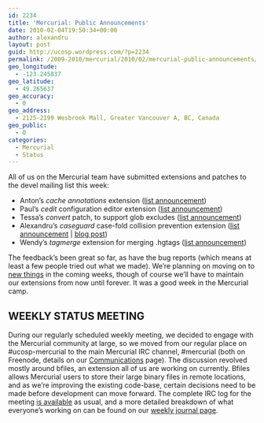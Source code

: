 ```yaml
---
id: 2234
title: 'Mercurial: Public Announcements'
date: 2010-02-04T19:50:34+00:00
author: alexandru
layout: post
guid: http://ucosp.wordpress.com/?p=2234
permalink: /2009-2010/mercurial/2010/02/mercurial-public-announcements/
geo_longitude:
  - -123.245837
geo_latitude:
  - 49.265637
geo_accuracy:
  - 0
geo_address:
  - 2125-2199 Wesbrook Mall, Greater Vancouver A, BC, Canada
geo_public:
  - 0
categories:
  - Mercurial
  - Status
---
```

All of us on the Mercurial team have submitted extensions and patches to the devel mailing list this week:

  * Anton&#8217;s _cache annotations_ extension ([list announcement](http://selenic.com/pipermail/mercurial-devel/2010-February/018313.html))
  * Paul&#8217;s _cedit_ configuration editor extension ([list announcement](http://selenic.com/pipermail/mercurial-devel/2010-February/018318.html))
  * Tessa&#8217;s _convert_ patch, to support glob excludes ([list announcement](http://selenic.com/pipermail/mercurial-devel/2010-February/018338.html))
  * Alexandru&#8217;s _caseguard_ case-fold collision prevention extension ([list announcement](http://selenic.com/pipermail/mercurial-devel/2010-February/018368.html) | [blog post](http://mrtoto.net/post/370905475/caseguard-a-mercurial-extension))
  * Wendy&#8217;s _tagmerge_ extension for merging .hgtags ([list announcement](http://selenic.com/pipermail/mercurial-devel/2010-February/018387.html))

The feedback&#8217;s been great so far, as have the bug reports (which means at least a few people tried out what we made). We&#8217;re planning on moving on to [new things](https://ucosp.fogbugz.com/default.asp?W19) in the coming weeks, though of course we&#8217;ll have to maintain our extensions from now until forever. It was a good week in the Mercurial camp.

## WEEKLY STATUS MEETING

During our regularly scheduled weekly meeting, we decided to engage with the Mercurial community at large, so we moved from our regular place on #ucosp-mercurial to the main Mercurial IRC channel, #mercurial (both on Freenode, details on our [Communications](https://ucosp.fogbugz.com/default.asp?W6) page). The discussion revolved mostly around bfiles, an extension all of us are working on currently. Bfiles allows Mercurial users to store their large binary files in remote locations, and as we&#8217;re improving the existing code-base, certain decisions need to be made before development can move forward. The complete IRC log for the meeting [is available](https://ucosp.fogbugz.com/default.asp?W28) as usual, and a more detailed breakdown of what everyone&#8217;s working on can be found on our [weekly journal page](https://ucosp.fogbugz.com/default.asp?W13).